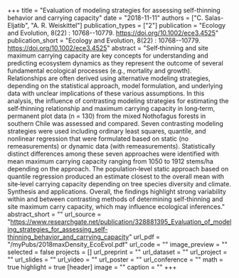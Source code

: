 +++
title = "Evaluation of modeling strategies for assessing self-thinning behavior  and carrying capacity"
date = "2018-11-11"
authors = ["C. Salas-Eljatib", "A. R. Weiskittel"]
publication_types = ["2"]
publication = "Ecology and Evolution, 8(22) : 10768--10779. https://doi.org/10.1002/ece3.4525"
publication_short = "Ecology and Evolution, 8(22) : 10768--10779. https://doi.org/10.1002/ece3.4525"
abstract = "Self‐thinning and site maximum carrying capacity are key concepts for understanding and predicting ecosystem dynamics as they represent the outcome of several fundamental  ecological  processes  (e.g.,  mortality  and  growth). Relationships are often derived using alternative modeling strategies, depending on the statistical approach, model formulation, and underlying data with unclear implications of these various assumptions. In this analysis, the influence of contrasting modeling strategies for estimating the self‐thinning relationship and maximum carrying capacity in long‐term, permanent plot data (n = 130) from the mixed Nothofagus forests in southern Chile was assessed and compared. Seven contrasting modeling strategies were used including ordinary least squares, quantile, and nonlinear regression that were formulated based on static (no remeasurements) or dynamic data (with remeasurements). Statistically distinct differences among these seven approaches were identified with mean maximum carrying capacity ranging from 1050 to 1912 stems/ha depending on the approach. The population‐level static approach based on quantile regression produced an estimate closest to the overall mean with site‐level carrying capacity depending on tree species diversity and climate. Synthesis and applications. Overall, the findings highlight strong variability within and between contrasting methods of determining self‐thinning and site maximum carry capacity, which may influence ecological inferences."
abstract_short = ""
url_source = "https://www.researchgate.net/publication/328881395_Evaluation_of_modeling_strategies_for_assessing_self-thinning_behavior_and_carrying_capacity"
url_pdf = "/myPubs/2018maxDensity_EcoEvol.pdf"
url_code = ""
image_preview = ""
selected = false
projects = []
url_preprint = ""
url_dataset = ""
url_project = ""
url_slides = ""
url_video = ""
url_poster = ""
url_conference = ""
math = true
highlight = true
[header]
image = ""
caption = ""
+++
